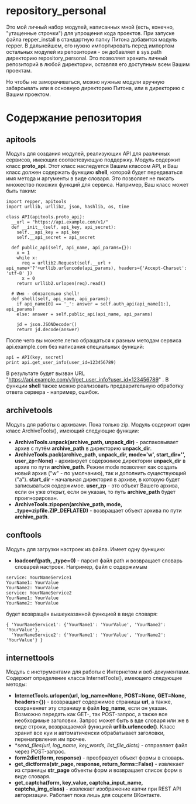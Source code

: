 # repository_personal

Это мой личный набор модулей, написанных мной (есть, конечно, "утащенные строчки") для упрощения кода проектов. При запуске файла repper_install в стандартную папку Питона добавится модуль repper. В дальнейшем, его нужно импортировать перед импортом остальных модулей из репозитория - он добавляет в sys.path директорию repository_personal. Это позволяет хранить личный репозиторий в любой директории, оставляя его доступным всем Вашим проектам.

Но чтобы не заморачиваться, можно нужные модули вручную забарсывать или в основную директорию Питона, или в директорию с Вашим проектом.

# Содержание репозитория

## apitools

Модуль для создания модулей, реализующих API для различных сервисов, имеющих соответсвующую поддержку. Модуль содержит класс **proto_api**. Этот класс наследуется Вашим классом API, и Ваш класс должен содержать функцию **shell**, которой будет передаваться имя метода и аргументы в виде словаря. Это позволяет не писать множество похожих функций для сервиса. Например, Ваш класс может быть таким:
```
import repper, apitools
import urllib, urllib2, json, hashlib, os, time

class API(apitools.proto_api):
  __url = "https://api.example.com/v1/"
  def __init__(self, api_key, api_secret):
    self.__api_key = api_key
    self.__api_secret = api_secret

  def public_api(self, api_name, api_params={}):
    x = 1
    while x:
      req = urllib2.Request(self.__url + api_name+'?'+urllib.urlencode(api_params), headers={'Accept-Charset': 'utf-8' })
      x = 0
    return urllib2.urlopen(req).read()

  # Имя - обязательно shell!
  def shell(self, api_name, api_params):
    if api_name[0] == '_': answer = self.auth_api(api_name[1:], api_params)
    else: answer = self.public_api(api_name, api_params)

    jd = json.JSONDecoder()
    return jd.decode(answer) 
```
После чего вы можете легко обращаться к разным методам сервиса api.example.com без написания специальных функций:
```
api = API(key, secret)
print api.get_user_info(user_id=123456789)
```
В результате будет вызван URL "https://api.example.com/v1/get_user_info?user_id=123456789" . В функции **shell** также можно реализовать предварительную обработку ответа сервера - например, ошибок.

## archivetools

Модуль для работы с архивами. Пока только zip. Модуль содержит один класс ArchiveTools(), имеющий следующие функции:

- **ArchiveTools.unpack(archive_path, unpack_dir)** - распаковывает архив с путём **archive_path** в директорию **unpack_dir**.
- **ArchiveTools.pack(archive_path, unpack_dir, mode='w', start_dir='', user_zp=None)** - архивирует содержимое директории **unpack_dir** в архив по пути **archive_path**. Режим mode позволяет как создать новый архив ("w" - по умолчанию), так и дополнить существующий ("a"). **start_dir** - начальная директория в архиве, в которую будет записываться содержимое. **user_zp** - это объект Вашего архива, если он уже открыт, если он указан, то путь **archive_path** будет проигнорирован.
- **ArchiveTools.zipopen(archive_path, mode, _type=zipfile.ZIP_DEFLATED)** - возвращает объект архива по пути **archive_path**.

## conftools

Модуль для загрузки настроек из файла. Имеет одну функцию:

- **loadconf(path, _type=0)** - парсит файл path и возвращает словарь словарей настроек. Например, файл с содержимым

```
service: YourNameService1
YourName1: YourValue
YourName2: YourValue
service: YourNameService2
YourName1: YourValue
YourName2: YourValue
```

будет возвращён вышеуказанной функцией в виде словаря:

```
{ 'YourNameService1': {'YourName1': 'YourValue', 'YourName2': 'YourValue'},
  'YourNameService2': {'YourName1': 'YourValue', 'YourName2': 'YourValue'} }
```
## internettools

Модуль с инструментами для работы с Интернетом  и веб-документами. Содержит определение класса InternetTools(), имеющего следующие методы:

- **InternetTools.urlopen(url, log_name=None, POST=None, GET=None, headers={})** - возвращает содержимое страницы **url**,  а также, сохраненяет эту страницу в файл **log_name**, если он указан. Возможно передать как GET-,  так POST-запрос, а также все необходимые заголовки. Запрос может быть в вде словаря или же в виде строки, возвращаемой функцией **urllib.urlencode()**. Класс хранит все куи и автоматиченски обрабатывает заголовки, перенапрвления им прочее.
- **send_files(url, log_name, key_words, *list_file_dicts)** - отправляет файл через POST-запрос.
- **form2dict(form, response)** - преобразует объект формы в словарь.
- **get_dictforms(str_page, response, return_forms=False)** - извлекает из страницы **str_page** объекты форм и возвращает список форм в виде словаря.
- **get_captcha(form, key_value, captcha_input_name, captcha_img_class)** - извлекает изображение капчи при REST API авторизации. Работает пока лишь для соцсети ВКонтакте.
